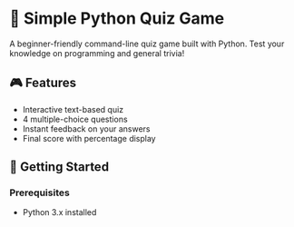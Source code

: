 # 🧠 Simple Python Quiz Game

A beginner-friendly command-line quiz game built with Python. Test your knowledge on programming and general trivia!

## 🎮 Features

- Interactive text-based quiz
- 4 multiple-choice questions
- Instant feedback on your answers
- Final score with percentage display

## 🚀 Getting Started

### Prerequisites

- Python 3.x installed
